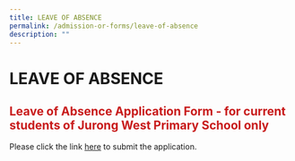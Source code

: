 ```yaml
---
title: LEAVE OF ABSENCE
permalink: /admission-or-forms/leave-of-absence
description: ""
---
```

# LEAVE OF ABSENCE

## <span style = "color: #c81b1b"> <b>Leave of Absence Application Form - for current students of Jurong West Primary School only</b> </span>

Please click the link [here](https://form.gov.sg/60c81652c1e7220011fee20e) to submit the application.